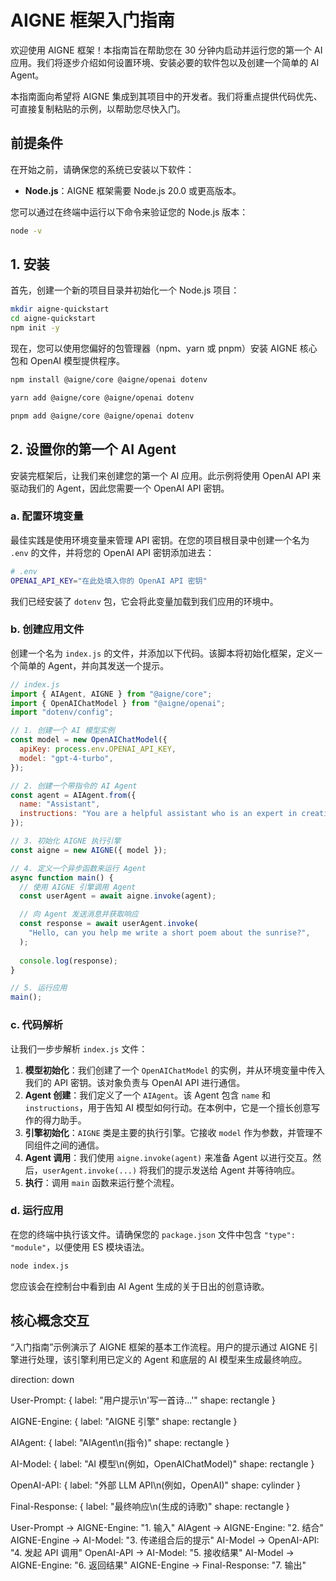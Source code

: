 # AIGNE 框架入门指南

欢迎使用 AIGNE 框架！本指南旨在帮助您在 30 分钟内启动并运行您的第一个 AI 应用。我们将逐步介绍如何设置环境、安装必要的软件包以及创建一个简单的 AI Agent。

本指南面向希望将 AIGNE 集成到其项目中的开发者。我们将重点提供代码优先、可直接复制粘贴的示例，以帮助您尽快入门。

## 前提条件

在开始之前，请确保您的系统已安装以下软件：

*   **Node.js**：AIGNE 框架需要 Node.js 20.0 或更高版本。

您可以通过在终端中运行以下命令来验证您的 Node.js 版本：

```bash
node -v
```

## 1. 安装

首先，创建一个新的项目目录并初始化一个 Node.js 项目：

```bash
mkdir aigne-quickstart
cd aigne-quickstart
npm init -y
```

现在，您可以使用您偏好的包管理器（npm、yarn 或 pnpm）安装 AIGNE 核心包和 OpenAI 模型提供程序。

<tabs>
<tab-item label="npm">

```bash
npm install @aigne/core @aigne/openai dotenv
```

</tab-item>
<tab-item label="yarn">

```bash
yarn add @aigne/core @aigne/openai dotenv
```

</tab-item>
<tab-item label="pnpm">

```bash
pnpm add @aigne/core @aigne/openai dotenv
```

</tab-item>
</tabs>

## 2. 设置你的第一个 AI Agent

安装完框架后，让我们来创建您的第一个 AI 应用。此示例将使用 OpenAI API 来驱动我们的 Agent，因此您需要一个 OpenAI API 密钥。

### a. 配置环境变量

最佳实践是使用环境变量来管理 API 密钥。在您的项目根目录中创建一个名为 `.env` 的文件，并将您的 OpenAI API 密钥添加进去：

```bash
# .env
OPENAI_API_KEY="在此处填入你的 OpenAI API 密钥"
```

我们已经安装了 `dotenv` 包，它会将此变量加载到我们应用的环境中。

### b. 创建应用文件

创建一个名为 `index.js` 的文件，并添加以下代码。该脚本将初始化框架，定义一个简单的 Agent，并向其发送一个提示。

```javascript
// index.js
import { AIAgent, AIGNE } from "@aigne/core";
import { OpenAIChatModel } from "@aigne/openai";
import "dotenv/config";

// 1. 创建一个 AI 模型实例
const model = new OpenAIChatModel({
  apiKey: process.env.OPENAI_API_KEY,
  model: "gpt-4-turbo",
});

// 2. 创建一个带指令的 AI Agent
const agent = AIAgent.from({
  name: "Assistant",
  instructions: "You are a helpful assistant who is an expert in creative writing.",
});

// 3. 初始化 AIGNE 执行引擎
const aigne = new AIGNE({ model });

// 4. 定义一个异步函数来运行 Agent
async function main() {
  // 使用 AIGNE 引擎调用 Agent
  const userAgent = await aigne.invoke(agent);

  // 向 Agent 发送消息并获取响应
  const response = await userAgent.invoke(
    "Hello, can you help me write a short poem about the sunrise?",
  );
  
  console.log(response);
}

// 5. 运行应用
main();
```

### c. 代码解析

让我们一步步解析 `index.js` 文件：

1.  **模型初始化**：我们创建了一个 `OpenAIChatModel` 的实例，并从环境变量中传入我们的 API 密钥。该对象负责与 OpenAI API 进行通信。
2.  **Agent 创建**：我们定义了一个 `AIAgent`。该 Agent 包含 `name` 和 `instructions`，用于告知 AI 模型如何行动。在本例中，它是一个擅长创意写作的得力助手。
3.  **引擎初始化**：`AIGNE` 类是主要的执行引擎。它接收 `model` 作为参数，并管理不同组件之间的通信。
4.  **Agent 调用**：我们使用 `aigne.invoke(agent)` 来准备 Agent 以进行交互。然后，`userAgent.invoke(...)` 将我们的提示发送给 Agent 并等待响应。
5.  **执行**：调用 `main` 函数来运行整个流程。

### d. 运行应用

在您的终端中执行该文件。请确保您的 `package.json` 文件中包含 `"type": "module"`，以便使用 ES 模块语法。

```bash
node index.js
```

您应该会在控制台中看到由 AI Agent 生成的关于日出的创意诗歌。

## 核心概念交互

“入门指南”示例演示了 AIGNE 框架的基本工作流程。用户的提示通过 AIGNE 引擎进行处理，该引擎利用已定义的 Agent 和底层的 AI 模型来生成最终响应。

<d2>
direction: down

User-Prompt: {
  label: "用户提示\n'写一首诗...'"
  shape: rectangle
}

AIGNE-Engine: {
  label: "AIGNE 引擎"
  shape: rectangle
}

AIAgent: {
  label: "AIAgent\n(指令)"
  shape: rectangle
}

AI-Model: {
  label: "AI 模型\n(例如，OpenAIChatModel)"
  shape: rectangle
}

OpenAI-API: {
  label: "外部 LLM API\n(例如，OpenAI)"
  shape: cylinder
}

Final-Response: {
  label: "最终响应\n(生成的诗歌)"
  shape: rectangle
}

User-Prompt -> AIGNE-Engine: "1. 输入"
AIAgent -> AIGNE-Engine: "2. 结合"
AIGNE-Engine -> AI-Model: "3. 传递组合后的提示"
AI-Model -> OpenAI-API: "4. 发起 API 调用"
OpenAI-API -> AI-Model: "5. 接收结果"
AI-Model -> AIGNE-Engine: "6. 返回结果"
AIGNE-Engine -> Final-Response: "7. 输出"

</d2>